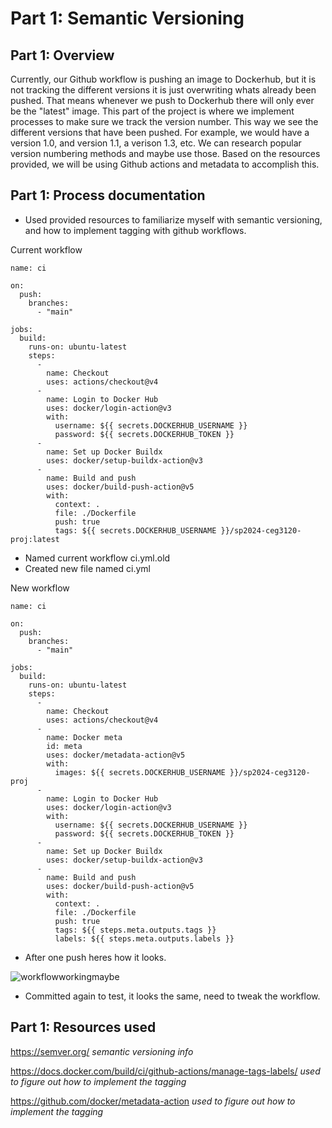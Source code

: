 # Part 1: Semantic Versioning

## Part 1: Overview
Currently, our Github workflow is pushing an image to Dockerhub, but it is not tracking the different versions it is just overwriting whats already been pushed. That means whenever we push to Dockerhub there will only ever be the "latest" image. This part of the project is where we implement processes to make sure we track the version number. This way we see the different versions that have been pushed. For example, we would have a version 1.0, and version 1.1, a verison 1.3, etc. We can research popular version numbering methods and maybe use those. Based on the resources provided, we will be using Github actions and metadata to accomplish this.

## Part 1: Process documentation
- Used provided resources to familiarize myself with semantic versioning, and how to implement tagging with github workflows.

Current workflow
```text
name: ci

on:
  push:
    branches:
      - "main"

jobs:
  build:
    runs-on: ubuntu-latest
    steps:
      -
        name: Checkout
        uses: actions/checkout@v4
      -
        name: Login to Docker Hub
        uses: docker/login-action@v3
        with:
          username: ${{ secrets.DOCKERHUB_USERNAME }}
          password: ${{ secrets.DOCKERHUB_TOKEN }}
      -
        name: Set up Docker Buildx
        uses: docker/setup-buildx-action@v3
      -
        name: Build and push
        uses: docker/build-push-action@v5
        with:
          context: .
          file: ./Dockerfile
          push: true
          tags: ${{ secrets.DOCKERHUB_USERNAME }}/sp2024-ceg3120-proj:latest
```

- Named current workflow ci.yml.old
- Created new file named ci.yml

New workflow
```text
name: ci

on:
  push:
    branches:
      - "main"

jobs:
  build:
    runs-on: ubuntu-latest
    steps:
      -
        name: Checkout
        uses: actions/checkout@v4
      -
        name: Docker meta
        id: meta
        uses: docker/metadata-action@v5
        with:
          images: ${{ secrets.DOCKERHUB_USERNAME }}/sp2024-ceg3120-proj
      -
        name: Login to Docker Hub
        uses: docker/login-action@v3
        with:
          username: ${{ secrets.DOCKERHUB_USERNAME }}
          password: ${{ secrets.DOCKERHUB_TOKEN }}
      -
        name: Set up Docker Buildx
        uses: docker/setup-buildx-action@v3
      -
        name: Build and push
        uses: docker/build-push-action@v5
        with:
          context: .
          file: ./Dockerfile
          push: true
          tags: ${{ steps.meta.outputs.tags }}
          labels: ${{ steps.meta.outputs.labels }}
```

- After one push heres how it looks.

![workflowworkingmaybe](https://github.com/WSU-kduncan/s24cicd-thornburyjac/assets/111811243/5ef535da-d46e-4ad5-a0f8-47460f2b16ab)

- Committed again to test, it looks the same, need to tweak the workflow.



## Part 1: Resources used

https://semver.org/ *semantic versioning info*

https://docs.docker.com/build/ci/github-actions/manage-tags-labels/ *used to figure out how to implement the tagging*

https://github.com/docker/metadata-action *used to figure out how to implement the tagging*
